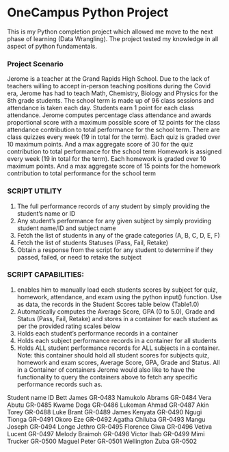 # OneCampus Python Project

This is my Python completion project which allowed me move to the next phase of learning (Data Wrangling). The project tested my knowledge in all aspect of python fundamentals.

### Project Scenario 

Jerome is a teacher at the Grand Rapids High School. Due to the lack of teachers willing to accept in-person teaching positions during the Covid era, Jerome has had to teach Math, Chemistry, Biology and Physics for the 8th grade students.
The school term is made up of 96 class sessions and attendance is taken each day. Students earn 1 point for each class attendance. Jerome computes percentage class attendance and awards proportional score with a maximum possible score of 12 points for the class attendance contribution to total performance for the school term.
There are class quizzes every week (19 in total for the term). Each quiz is graded over 10 maximum points. And a max aggregate score of 30 for the quiz contribution to total performance for the school term
Homework is assigned every week (19 in total for the term). Each homework is graded over 10 maximum points. And a max aggregate score of 15 points for the homework contribution to total performance for the school term


### SCRIPT UTILITY
1. The full performance records of any student by simply providing the student’s name or ID
2. Any student’s performance for any given subject by simply providing student name/ID and subject name
3. Fetch the list of students in any of the grade categories (A, B, C, D, E, F)
4. Fetch the list of students Statuses (Pass, Fail, Retake)
5. Obtain a response from the script for any student to determine if they passed, failed, or need to retake the subject


### SCRIPT CAPABILITIES:
1.	enables him to manually load each students scores by subject for quiz, homework, attendance, and exam using the python input() function. Use as data, the records in the Student Scores table below (Table1.0)
2.	Automatically computes the Average Score, GPA (0 to 5.0), Grade and Status (Pass, Fail, Retake) and stores in a container for each student as per the provided rating scales below
3.	Holds each student’s performance records in a container
4.	Holds each subject performance records in a container for all students
5.	Holds ALL student performance records for ALL subjects in a container. Note: this container should hold all student scores for subjects quiz, homework and exam scores, Average Score, GPA, Grade and Status. All in a Container of containers
Jerome would also like to have the functionality to query the containers above to fetch any specific performance records such as.

Student name ID 
Bett James GR-0483 
Namukolo Abrams GR-0484 
Vera Abutu GR-0485 
Kwame Doga GR-0486 
Lukeman Ahmad GR-0487 
Akin Torey GR-0488 
Luke Brant GR-0489 
James Kenyata GR-0490 
Ngugi Tionga GR-0491 
Okoro Eze GR-0492 
Agatha Chiluba GR-0493 
Mangu Joseph GR-0494 
Longe Jethro GR-0495 
Florence Giwa GR-0496 
Vetiva Lucent GR-0497 
Melody Braimoh GR-0498 
Victor Ihab GR-0499 
Mimi Trucker GR-0500 
Maguel Peter GR-0501 
Wellington Zuba GR-0502

